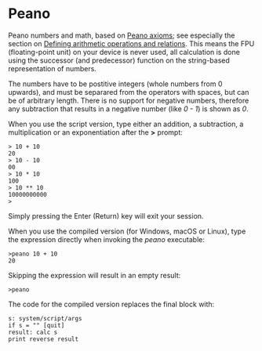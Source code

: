 # Peano
Peano numbers and math, based on [Peano axioms](https://en.wikipedia.org/wiki/Peano_axioms); see especially the section on [Defining arithmetic operations and relations](https://en.wikipedia.org/wiki/Peano_axioms#Defining_arithmetic_operations_and_relations). This means the FPU (floating-point unit) on your device is never used, all calculation is done using the successor (and predecessor) function on the string-based representation of numbers.

The numbers have to be postitive integers (whole numbers from 0 upwards), and must be separared from the operators with spaces, but can be of arbitrary length. There is no support for negative numbers, therefore any subtraction that results in a negative number (like _0 - 1_) is shown as _0_.

When you use the script version, type either an addition, a subtraction, a multiplication or an exponentiation after the **>** prompt:

    > 10 + 10
    20
    > 10 - 10
    00
    > 10 * 10
    100
    > 10 ** 10
    10000000000
    >

Simply pressing the Enter (Return) key will exit your session.

When you use the compiled version (for Windows, macOS or Linux), type the expression directly when invoking the _peano_ executable:

    >peano 10 + 10
    20

Skipping the expression will result in an empty result:

    >peano
    
The code for the compiled version replaces the final block with:

    s: system/script/args
    if s = "" [quit]
    result: calc s
    print reverse result
